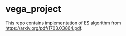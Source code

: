 # vega_project
This repo contains implementation of ES algorithm from https://arxiv.org/pdf/1703.03864.pdf. 

